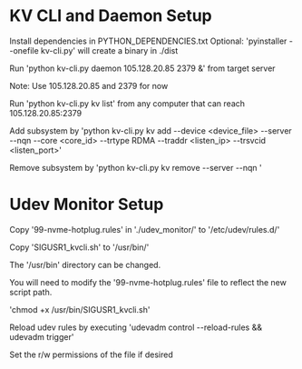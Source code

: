 # KV CLI and Daemon Setup

Install dependencies in PYTHON_DEPENDENCIES.txt
Optional: 'pyinstaller --onefile kv-cli.py' will create a binary in ./dist

Run 'python kv-cli.py daemon 105.128.20.85 2379 &' from target server

Note: Use 105.128.20.85 and 2379 for now

Run 'python kv-cli.py kv list' from any computer that can reach 105.128.20.85:2379

Add subsystem by 'python kv-cli.py kv add --device <device_file> --server <uuid> --nqn <NQN> --core <core_id> --trtype RDMA --traddr <listen_ip> --trsvcid <listen_port>'

Remove subsystem by 'python kv-cli.py kv remove --server <uuid> --nqn <NQN>'


# Udev Monitor Setup

Copy '99-nvme-hotplug.rules' in './udev_monitor/' to '/etc/udev/rules.d/'

Copy 'SIGUSR1_kvcli.sh' to '/usr/bin/'

The '/usr/bin' directory can be changed.

You will need to modify the '99-nvme-hotplug.rules' file to reflect the new script path.

'chmod +x /usr/bin/SIGUSR1_kvcli.sh'

Reload udev rules by executing 'udevadm control --reload-rules && udevadm trigger'

Set the r/w permissions of the file if desired
